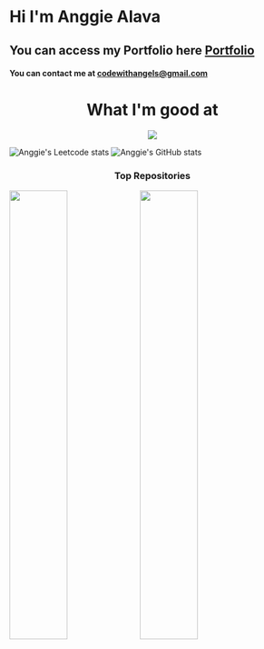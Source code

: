 # Hi I'm Anggie Alava

## You can access my Portfolio here [Portfolio](https://portfolio.angeles.rocks/)

#### You can contact me at [codewithangels@gmail.com](codewithangels@gmail.com)

<h1 align="center"> What I'm good at</h1>
<p align="center">
  <a href="https://skillicons.dev">
    <img src="https://skillicons.dev/icons?i=git,docker,js,nodejs,express,mongodb,py,fastapi,react,postgres,vitest" />
  </a>
</p>

![Anggie's Leetcode stats](https://leetcard.jacoblin.cool/AnggieAlava?border=0&radius=20)
![Anggie's GitHub stats](https://github-readme-stats.vercel.app/api?username=AnggieAlava&show_icons=true&theme=panda&hide_border=true)


<h3 align="center">Top Repositories</h3>
<div width="100%" align="center">
  <a href="https://github.com/AnggieAlava/puppy-tail(https://github.com/AnggieAlava/puppy-tail)" align="left"><img align="left" width="45%" src="https://github-readme-stats.vercel.app/api/pin/?username=AnggieAlava&repo=puppy-tail&title_color=0891b2&text_color=ffffff&icon_color=0891b2&bg_color=1c1917&hide_border=true&locale=en" /></a>
</div>
<div width="100%" align="center">
  <a href=https://github.com/AnggieAlava/sudoku" align="left"><img align="left" width="45%" src="https://github-readme-stats.vercel.app/api/pin/?username=AnggieAlava&repo=sudoku&title_color=0891b2&text_color=ffffff&icon_color=0891b2&bg_color=1c1917&hide_border=true&locale=en" /></a>
</div>


<br /><br /><br /><br /><br /><br /><br />
